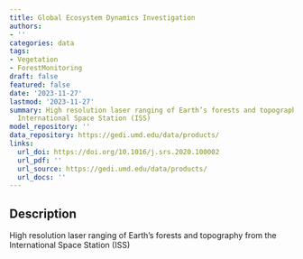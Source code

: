 ```yaml
---
title: Global Ecosystem Dynamics Investigation
authors:
- ''
categories: data
tags:
- Vegetation
- ForestMonitoring
draft: false
featured: false
date: '2023-11-27'
lastmod: '2023-11-27'
summary: High resolution laser ranging of Earth’s forests and topography from the
  International Space Station (ISS)
model_repository: ''
data_repository: https://gedi.umd.edu/data/products/
links:
  url_doi: https://doi.org/10.1016/j.srs.2020.100002
  url_pdf: ''
  url_source: https://gedi.umd.edu/data/products/
  url_docs: ''
---
```


## Description

High resolution laser ranging of Earth’s forests and topography from the International Space Station (ISS)

